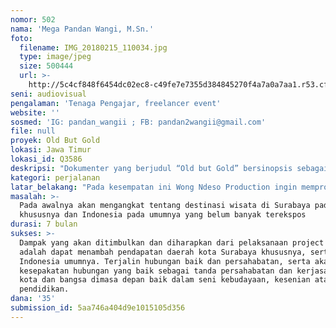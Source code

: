 ```yaml
---
nomor: 502
nama: 'Mega Pandan Wangi, M.Sn.'
foto:
  filename: IMG_20180215_110034.jpg
  type: image/jpeg
  size: 500444
  url: >-
    http://5c4cf848f6454dc02ec8-c49fe7e7355d384845270f4a7a0a7aa1.r53.cf2.rackcdn.com/4c1270d0-54cd-40b3-9347-847f69913123/IMG_20180215_110034.jpg
seni: audiovisual
pengalaman: 'Tenaga Pengajar, freelancer event'
website: ''
sosmed: 'IG: pandan_wangii ; FB: pandan2wangii@gmail.com'
file: null
proyek: Old But Gold
lokasi: Jawa Timur
lokasi_id: Q3586
deskripsi: "Dokumenter yang berjudul “Old but Gold” bersinopsis sebagai berikut, “Old but Gold” merupakan film dokumenter yang menceritakan tentang catatan perjalanan menuju tempat wisata yang jarang dikunjungi di kota Surabaya tepatnya di Rumah Batik dan Museum W.R. Supratman.\r\nSelain area Surabaya dan sekitarnya, selanjutnya akan mengangkat destinasi yang ada di Indonesia pada umumnya"
kategori: perjalanan
latar_belakang: "Pada kesempatan ini Wong Ndeso Production ingin memproduksi sebuah karya documenter bertemakan tentang laporan perjalanan (travelling). Film ini mengangkat judul “Old but Gold” yang berarti meskipun tua tapi tetap berharga. \r\n\tHal ini dilatarbelakangi oleh banyaknya destinasi wisata sejarah dan budaya di Surabaya yang masih jarang diketahui dan belum banyak terekspos oleh masyarakat umum khususnya para remaja. Maka dari itu WNP ingin memperkenalkan beberapa destinasi wisata yang jarang diketahui banyak orang, sebagai contohnya Rumah Batik dan Museum W.R. Supratman dan beberapa tempat wisata lainnya yang ada di wilayah Jawa Timur dan Indonesia\r\nMelalui karya documenter ini, WNP ingin mengawali langkah untuk mempromosikan destinasi wisata di Surabaya pada khususnya dan Indonesia pada umumnya yang belum banyak terekspos. Melalui film ini kami ingin mengajak para remaja dan masyarakat Indonesia untuk ikut menjaga, melestarikan serta mengenalkan berbagai macam destinasi wisata lokal yang dimiliki oleh Indonesia."
masalah: >-
  Pada awalnya akan mengangkat tentang destinasi wisata di Surabaya pada
  khususnya dan Indonesia pada umumnya yang belum banyak terekspos
durasi: 7 bulan
sukses: >-
  Dampak yang akan ditimbulkan dan diharapkan dari pelaksanaan project ini
  adalah dapat menambah pendapatan daerah kota Surabaya khususnya, serta
  Indonesia umumnya. Terjalin hubungan baik dan persahabatan, serta akan membuat
  kesepakatan hubungan yang baik sebagai tanda persahabatan dan kerjasama antar
  kota dan bangsa dimasa depan baik dalam seni kebudayaan, kesenian atau
  pendidikan.
dana: '35'
submission_id: 5aa746a404d9e1015105d356
---
```

